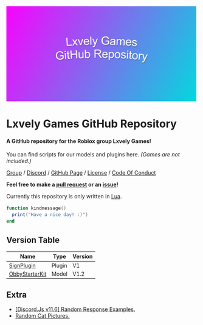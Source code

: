 <img src="Extras/repository-open-graph-template.jpg" width="500">

# Lxvely Games GitHub Repository 
#### A GitHub repository for the Roblox group Lxvely Games!
You can find scripts for our models and plugins here. *(Games are not included.)*

[Group](https://www.roblox.com/groups/8768440/Lxvely-Games#!/about) / [Discord](https://discord.gg/gXnQsR7su3) / [GitHub Page](https://jacobhumston.github.io/LxvelyGames/) / [License](https://github.com/jacobhumston/LxvelyGames/blob/Main/LICENSE) / [Code Of Conduct](https://github.com/jacobhumston/LxvelyGames/blob/Main/CODE_OF_CONDUCT.md)

**Feel free to make a [pull request](https://github.com/jacobhumston/LxvelyGames/pulls) or an [issue](https://github.com/jacobhumston/LxvelyGames/issues)!**

Currently this repository is only written in [Lua](https://www.lua.org/).
```lua
function kindmessage()
  print("Have a nice day! :)")
end
```

## Version Table
Name | Type | Version
------------ | ------------ | ------------
[SignPlugin](https://www.roblox.com/library/6304018498) | Plugin | V1
[ObbyStarterKit](https://www.roblox.com/library/6516383538/) | Model | V1.2

## Extra

- [[Discord.Js v11.6] Random Response Examples.](https://gist.github.com/jacobhumston/08c5f7adf32368bb01d164faeed5acc5)
- [Random Cat Pictures.](https://github.com/jacobhumston/LxvelyGames/tree/Main/Extras/RandomCatPics) 
